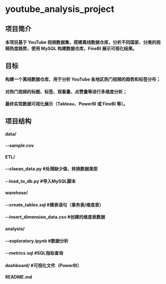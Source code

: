 # youtube_analysis_project

## 项目简介
#### 本项目基于 YouTube 视频数据集，搭建离线数据仓库，分析不同国家、分类的视频热度趋势，使用 MySQL 构建数据仓库，FineBI 展示可视化结果。

## 目标
#### 构建一个离线数据仓库，用于分析 YouTube 各地区热门视频的趋势和标签分布；  
#### 对热门视频的标题、标签、观看量、点赞量等进行多维度分析；  
#### 最终实现数据可视化展示（Tableau、PowerBI 或 FineBI 等）。

## 项目结构
#### data/  
####   --sample.csv   
#### ETL/
####   --claean_data.py   #处理缺少值、转换数据类型
####   --load_to_db.py   #导入MySQL脚本
#### warehose/
####   --create_tables.sql   #建表语句（事务表/维度表）
####   --insert_dimension_data.csv   #创建的维度表数据
#### analysis/
####   --exploratory.ipynb   #数据分析
####   --metrics.sql   #SQL指标查询
#### dashboard/   #可视化文件（PowerBI）
#### README.md


